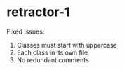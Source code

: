 # retractor-1

Fixed Issues:
1. Classes must start with uppercase
2. Each class in its own file 
3. No redundant comments
